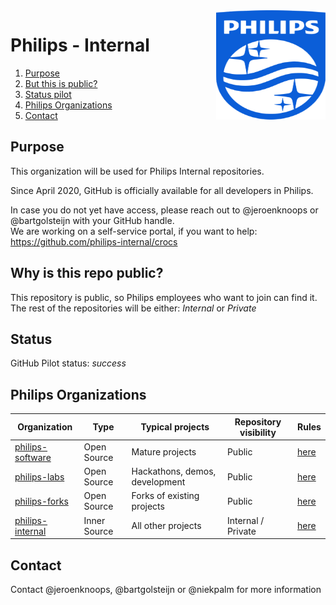 <img src="./images/Philips_logo.svg" align="right" width="175px" height="175px">

# Philips - Internal

1. [Purpose](#purpose)
1. [But this is public?](#public)
1. [Status pilot](#status)
1. [Philips Organizations](#philips-organizations)
1. [Contact](#contact)

<a name="purpose"></a>
## Purpose

This organization will be used for Philips Internal repositories.

Since April 2020, GitHub is officially available for all developers in Philips.

In case you do not yet have access, please reach out to @jeroenknoops or @bartgolsteijn with your GitHub handle.<br>
We are working on a self-service portal, if you want to help: https://github.com/philips-internal/crocs

<a name="public"></a>
## Why is this repo public?

This repository is public, so Philips employees who want to join can find it. The rest of the repositories will be either: *Internal* or *Private*

<a name="status"></a>
## Status
GitHub Pilot status: *success*

<a name="philips-organizations"></a>
## Philips Organizations

| Organization      | Type         | Typical projects               | Repository visibility | Rules  |
|-------------------|--------------|--------------------------------|----------------------|--------|
| [philips-software](https://github.com/philips-software) | Open Source  | Mature projects                | Public               | [here](https://github.com/philips-software/philips-howto-open-source) |
| [philips-labs](https://github.com/philips-labs)      | Open Source  | Hackathons, demos, development | Public               | [here](https://github.com/philips-labs/about-this-organization) |
| [philips-forks](https://github.com/philips-forks)      | Open Source  | Forks of existing projects | Public               | [here](https://github.com/philips-forks/about-this-organization) |
| [philips-internal](https://github.com/philips-internal)  | Inner Source | All other projects             | Internal / Private   | [here](https://github.com/philips-internal/about-this-organization) |

<a name="contact"></a>
## Contact
Contact @jeroenknoops, @bartgolsteijn or @niekpalm for more information

